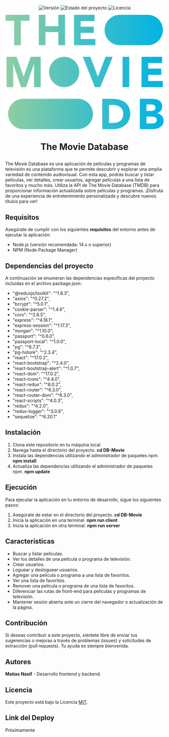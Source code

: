 <p align="center">
  <img src="https://img.shields.io/badge/Versión-1.0.0-blue.svg" alt="Versión">
  <img src="https://img.shields.io/badge/Estado-En%20curso-yellow.svg" alt="Estado del proyecto">
  <img src="https://img.shields.io/badge/Licencia-MIT-green.svg" alt="Licencia">
</p>

<p align="center">
 <img src="public/logo.png" align="center" alt="The Movie Database" />
</p>

# <p align="center">The Movie Database</p>

The Movie Database es una aplicación de películas y programas de televisión es una plataforma que te permite descubrir y explorar una amplia variedad de contenido audiovisual. Con esta app, podrás buscar y listar películas, ver detalles, crear usuarios, agregar películas a una lista de favoritos y mucho más. Utiliza la API de The Movie Database (TMDB) para proporcionar información actualizada sobre películas y programas. ¡Disfruta de una experiencia de entretenimiento personalizada y descubre nuevos títulos para ver!

## Requisitos

Asegúrate de cumplir con los siguientes **requisitos** del entorno antes de ejecutar la aplicación:

- Node.js (versión recomendada: 14.x o superior)
- NPM (Node Package Manager)

## Dependencias del proyecto

A continuación se enumeran las dependencias específicas del proyecto incluidas en el archivo package.json:

- "@reduxjs/toolkit": "^1.8.3",
- "axios": "^0.27.2",
- "bcrypt": "^5.0.1",
- "cookie-parser": "^1.4.6",
- "cors": "^2.8.5",
- "express": "^4.18.1",
- "express-session": "^1.17.3",
- "morgan": "^1.10.0",
- "passport": "^0.6.0",
- "passport-local": "^1.0.0",
- "pg": "^8.7.3",
- "pg-hstore": "^2.3.4",
- "react": "^17.0.2",
- "react-bootstrap": "^2.4.0",
- "react-bootstrap-alert": "^1.0.7",
- "react-dom": "^17.0.2",
- "react-icons": "^4.4.0",
- "react-redux": "^8.0.2",
- "react-router": "^6.3.0",
- "react-router-dom": "^6.3.0",
- "react-scripts": "^4.0.3",
- "redux": "^4.2.0",
- "redux-logger": "^3.0.6",
- "sequelize": "^6.20.1"

## Instalación

1. Clona este repositorio en tu máquina local.
2. Navega hasta el directorio del proyecto.
**cd DB-Movie**
3. Instala las dependencias utilizando el administrador de paquetes npm.
**npm install**
4. Actualiza las dependencias utilizando el administrador de paquetes npm.
**npm update**

## Ejecución

Para ejecutar la aplicación en tu entorno de desarrollo, sigue los siguientes pasos:

1. Asegúrate de estar en el directorio del proyecto.
**cd DB-Movie**
2. Inicia la aplicación en una terminal.
**npm run client**
3. Inicia la aplicación en otra terminal.
**npm run server**

## Características

- Buscar y listar películas.
- Ver los detalles de una película o programa de televisión.
- Crear usuarios.
- Loguear y desloguear usuarios.
- Agregar una película o programa a una lista de favoritos.
- Ver una lista de favoritos.
- Remover una película o programa de una lista de favoritos.
- Diferenciar las rutas de front-end para películas y programas de televisión.
- Mantener sesión abierta ante un cierre del navegador o actualización de la página.

## Contribución

Si deseas contribuir a este proyecto, siéntete libre de enviar tus sugerencias o mejoras a través de problemas (issues) y solicitudes de extracción (pull requests). Tu ayuda es siempre bienvenida.

## Autores

**Matias Nasif** - Desarrollo frontend y backend.

## Licencia

Este proyecto está bajo la Licencia [MIT](https://opensource.org/licenses/MIT).

## Link del Deploy

Próximamente
